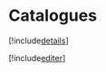 # Catalogues

[!include[details](catalogues.details.autogen.md)]

[!include[editer](catalogues.editer.autogen.md)]


























